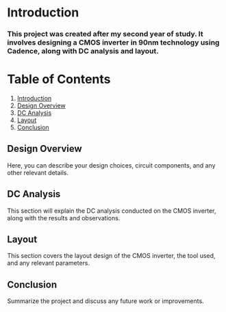 # Introduction
### This project was created after my second year of study. It involves designing a CMOS inverter in 90nm technology using Cadence, along with DC analysis and layout.

# Table of Contents
1. [Introduction](#introduction)
2. [Design Overview](#design-overview)
3. [DC Analysis](#dc-analysis)
4. [Layout](#layout)
5. [Conclusion](#conclusion)


## Design Overview
Here, you can describe your design choices, circuit components, and any other relevant details.

## DC Analysis
This section will explain the DC analysis conducted on the CMOS inverter, along with the results and observations.

## Layout
This section covers the layout design of the CMOS inverter, the tool used, and any relevant parameters.

## Conclusion
Summarize the project and discuss any future work or improvements.
